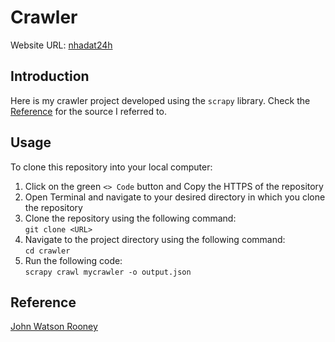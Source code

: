 # Crawler
Website URL: [nhadat24h](https://nhadat24h.net/nha-dat-ban)
## Introduction
Here is my crawler project developed using the `scrapy` library. Check the [Reference](#Reference) for the source I referred to.
## Usage
To clone this repository into your local computer:

1) Click on the green `<> Code` button and Copy the HTTPS of the repository
2) Open Terminal and navigate to your desired directory in which you clone the repository
3) Clone the repository using the following command: <br>
`git clone <URL>`
4) Navigate to the project directory using the following command: <br>
`cd crawler`
5) Run the following code: <br>
`scrapy crawl mycrawler -o output.json`
## Reference
[John Watson Rooney](https://www.youtube.com/watch?v=s4jtkzHhLzY&t=763s)


